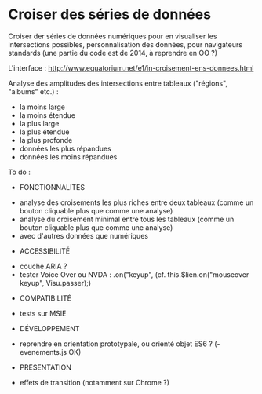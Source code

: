 Croiser des séries de données
==================


Croiser der séries de données numériques pour en visualiser les intersections possibles, personnalisation des données, pour navigateurs standards (une partie du code est de 2014, à reprendre en OO ?)

L'interface : http://www.equatorium.net/e1/in-croisement-ens-donnees.html

<!-- Une note de présentation : http://interfacteur.blogspot.fr/2016/01/croiser-donnees.html -->

 Analyse des amplitudes des intersections entre tableaux ("régions", "albums" etc.) :
* la moins large
* la moins étendue
* la plus large
* la plus étendue
* la plus profonde
* données les plus répandues
* données les moins répandues

To do :
* FONCTIONNALITES
- analyse des croisements les plus riches entre deux tableaux (comme un bouton cliquable plus que comme une analyse)
- analyse du croisement minimal entre tous les tableaux (comme un bouton cliquable plus que comme une analyse)
- avec d'autres données que numériques
* ACCESSIBILITÉ
- couche ARIA ?
- tester Voice Over ou NVDA : .on("keyup", (cf. this.$lien.on("mouseover keyup", Visu.passer);)
* COMPATIBILITÉ
- tests sur MSIE
* DÉVELOPPEMENT
- reprendre en orientation prototypale, ou orienté objet ES6 ? (- evenements.js OK)
* PRESENTATION
- effets de transition (notamment sur Chrome ?)
